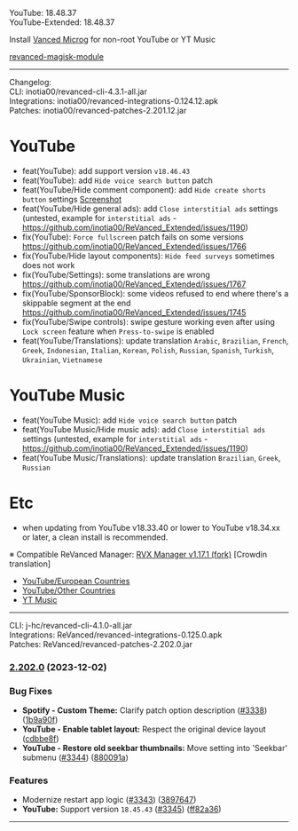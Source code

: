 YouTube: 18.48.37  
YouTube-Extended: 18.48.37  

Install [Vanced Microg](https://github.com/TeamVanced/VancedMicroG/releases) for non-root YouTube or YT Music  

[revanced-magisk-module](https://github.com/j-hc/revanced-magisk-module)  

---
Changelog:  
CLI: inotia00/revanced-cli-4.3.1-all.jar  
Integrations: inotia00/revanced-integrations-0.124.12.apk  
Patches: inotia00/revanced-patches-2.201.12.jar  

YouTube
==
- feat(YouTube): add support version `v18.46.43`
- feat(YouTube): add `Hide voice search button` patch
- feat(YouTube/Hide comment component): add `Hide create shorts button` settings [Screenshot](https://imgur.com/a/9u0vKM1)
- feat(YouTube/Hide general ads): add `Close interstitial ads` settings (untested, example for `interstitial ads` - https://github.com/inotia00/ReVanced_Extended/issues/1190)
- fix(YouTube): `Force fullscreen` patch fails on some versions https://github.com/inotia00/ReVanced_Extended/issues/1766
- fix(YouTube/Hide layout components): `Hide feed surveys` sometimes does not work
- fix(YouTube/Settings): some translations are wrong https://github.com/inotia00/ReVanced_Extended/issues/1767
- fix(YouTube/SponsorBlock): some videos refused to end where there's a skippable segment at the end https://github.com/inotia00/ReVanced_Extended/issues/1745
- fix(YouTube/Swipe controls): swipe gesture working even after using `Lock screen` feature when `Press-to-swipe` is enabled
- feat(YouTube/Translations): update translation
`Arabic`, `Brazilian`, `French`, `Greek`, `Indonesian`, `Italian`, `Korean`, `Polish`, `Russian`, `Spanish`, `Turkish`, `Ukrainian`, `Vietnamese`


YouTube Music
==
- feat(YouTube Music): add `Hide voice search button` patch
- feat(YouTube Music/Hide music ads): add `Close interstitial ads` settings (untested, example for `interstitial ads` - https://github.com/inotia00/ReVanced_Extended/issues/1190)
- feat(YouTube Music/Translations): update translation
`Brazilian`, `Greek`, `Russian`


Etc
==
- when updating from YouTube v18.33.40 or lower to YouTube v18.34.xx or later, a clean install is recommended.

※ Compatible ReVanced Manager: [RVX Manager v1.17.1 (fork)](https://github.com/inotia00/revanced-manager/releases/tag/v1.17.1)
[Crowdin translation]
- [YouTube/European Countries](https://crowdin.com/project/revancedextendedeu)
- [YouTube/Other Countries](https://crowdin.com/project/revancedextended)
- [YT Music](https://crowdin.com/project/revanced-music-extended)

---
CLI: j-hc/revanced-cli-4.1.0-all.jar  
Integrations: ReVanced/revanced-integrations-0.125.0.apk  
Patches: ReVanced/revanced-patches-2.202.0.jar  

### [2.202.0](https://github.com/ReVanced/revanced-patches/compare/v2.201.1...v2.202.0) (2023-12-02)
### Bug Fixes
* **Spotify - Custom Theme:** Clarify patch option description ([#3338](https://github.com/ReVanced/revanced-patches/issues/3338)) ([1b9a90f](https://github.com/ReVanced/revanced-patches/commit/1b9a90f9753e40cb07e270e7f5144cd57c3c3ce3))
* **YouTube - Enable tablet layout:** Respect the original device layout ([cdbbe8f](https://github.com/ReVanced/revanced-patches/commit/cdbbe8f78d26f24e58362c7ef1da83bf689d52bb))
* **YouTube - Restore old seekbar thumbnails:** Move setting into 'Seekbar' submenu ([#3344](https://github.com/ReVanced/revanced-patches/issues/3344)) ([880091a](https://github.com/ReVanced/revanced-patches/commit/880091a96d1a628520732367c96c4c11fb93b72d))
### Features
* Modernize restart app logic ([#3343](https://github.com/ReVanced/revanced-patches/issues/3343)) ([3897647](https://github.com/ReVanced/revanced-patches/commit/3897647321b6c1860dc9804cac6c6985da8bb675))
* **YouTube:** Support version `18.45.43` ([#3345](https://github.com/ReVanced/revanced-patches/issues/3345)) ([ff82a36](https://github.com/ReVanced/revanced-patches/commit/ff82a36e6cd661201169246497176493d7093b58))

---  
